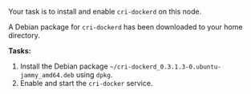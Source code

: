 Your task is to install and enable `cri-dockerd` on this node.

A Debian package for `cri-dockerd` has been downloaded to your home directory.

**Tasks:**

1.  Install the Debian package `~/cri-dockerd_0.3.1.3-0.ubuntu-jammy_amd64.deb` using `dpkg`.
2.  Enable and start the `cri-docker` service.

